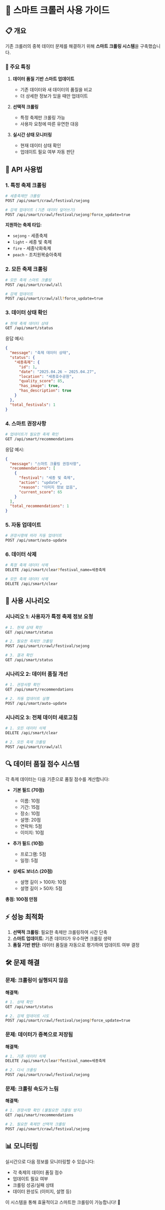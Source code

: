# 🚀 스마트 크롤러 사용 가이드

## 📋 개요

기존 크롤러의 중복 데이터 문제를 해결하기 위해 **스마트 크롤링 시스템**을 구축했습니다.

### 🎯 주요 특징

1. **데이터 품질 기반 스마트 업데이트**
   - 기존 데이터와 새 데이터의 품질을 비교
   - 더 상세한 정보가 있을 때만 업데이트

2. **선택적 크롤링**
   - 특정 축제만 크롤링 가능
   - 사용자 요청에 따른 유연한 대응

3. **실시간 상태 모니터링**
   - 현재 데이터 상태 확인
   - 업데이트 필요 여부 자동 판단

## 🔧 API 사용법

### 1. 특정 축제 크롤링

```bash
# 세종축제만 크롤링
POST /api/smart/crawl/festival/sejong

# 강제 업데이트 (기존 데이터 덮어쓰기)
POST /api/smart/crawl/festival/sejong?force_update=true
```

**지원하는 축제 타입:**
- `sejong` - 세종축제
- `light` - 세종 빛 축제  
- `fire` - 세종낙화축제
- `peach` - 조치원복숭아축제

### 2. 모든 축제 크롤링

```bash
# 모든 축제 스마트 크롤링
POST /api/smart/crawl/all

# 강제 업데이트
POST /api/smart/crawl/all?force_update=true
```

### 3. 데이터 상태 확인

```bash
# 현재 축제 데이터 상태
GET /api/smart/status
```

응답 예시:
```json
{
  "message": "축제 데이터 상태",
  "status": {
    "세종축제": {
      "id": 1,
      "date": "2025.04.26 ~ 2025.04.27",
      "location": "세종호수공원",
      "quality_score": 85,
      "has_image": true,
      "has_description": true
    }
  },
  "total_festivals": 1
}
```

### 4. 스마트 권장사항

```bash
# 업데이트가 필요한 축제 확인
GET /api/smart/recommendations
```

응답 예시:
```json
{
  "message": "스마트 크롤링 권장사항",
  "recommendations": [
    {
      "festival": "세종 빛 축제",
      "action": "update",
      "reason": "이미지 정보 없음",
      "current_score": 65
    }
  ],
  "total_recommendations": 1
}
```

### 5. 자동 업데이트

```bash
# 권장사항에 따라 자동 업데이트
POST /api/smart/auto-update
```

### 6. 데이터 삭제

```bash
# 특정 축제 데이터 삭제
DELETE /api/smart/clear?festival_name=세종축제

# 모든 축제 데이터 삭제
DELETE /api/smart/clear
```

## 🎯 사용 시나리오

### 시나리오 1: 사용자가 특정 축제 정보 요청
```bash
# 1. 현재 상태 확인
GET /api/smart/status

# 2. 필요한 축제만 크롤링
POST /api/smart/crawl/festival/sejong

# 3. 결과 확인
GET /api/smart/status
```

### 시나리오 2: 데이터 품질 개선
```bash
# 1. 권장사항 확인
GET /api/smart/recommendations

# 2. 자동 업데이트 실행
POST /api/smart/auto-update
```

### 시나리오 3: 전체 데이터 새로고침
```bash
# 1. 모든 데이터 삭제
DELETE /api/smart/clear

# 2. 모든 축제 크롤링
POST /api/smart/crawl/all
```

## 🔍 데이터 품질 점수 시스템

각 축제 데이터는 다음 기준으로 품질 점수를 계산합니다:

- **기본 필드 (70점)**
  - 이름: 10점
  - 기간: 15점
  - 장소: 10점
  - 설명: 20점
  - 연락처: 5점
  - 이미지: 10점

- **추가 필드 (10점)**
  - 프로그램: 5점
  - 일정: 5점

- **상세도 보너스 (20점)**
  - 설명 길이 > 100자: 10점
  - 설명 길이 > 50자: 5점

**총점: 100점 만점**

## ⚡ 성능 최적화

1. **선택적 크롤링**: 필요한 축제만 크롤링하여 시간 단축
2. **스마트 업데이트**: 기존 데이터가 우수하면 크롤링 생략
3. **품질 기반 판단**: 데이터 품질을 자동으로 평가하여 업데이트 여부 결정

## 🛠️ 문제 해결

### 문제: 크롤링이 실행되지 않음
**해결책:**
```bash
# 1. 상태 확인
GET /api/smart/status

# 2. 강제 업데이트 시도
POST /api/smart/crawl/festival/sejong?force_update=true
```

### 문제: 데이터가 중복으로 저장됨
**해결책:**
```bash
# 1. 기존 데이터 삭제
DELETE /api/smart/clear?festival_name=세종축제

# 2. 다시 크롤링
POST /api/smart/crawl/festival/sejong
```

### 문제: 크롤링 속도가 느림
**해결책:**
```bash
# 1. 권장사항 확인 (불필요한 크롤링 방지)
GET /api/smart/recommendations

# 2. 필요한 축제만 선택적 크롤링
POST /api/smart/crawl/festival/sejong
```

## 📊 모니터링

실시간으로 다음 정보를 모니터링할 수 있습니다:

- 각 축제의 데이터 품질 점수
- 업데이트 필요 여부
- 크롤링 성공/실패 상태
- 데이터 완성도 (이미지, 설명 등)

이 시스템을 통해 효율적이고 스마트한 크롤링이 가능합니다! 🎉 